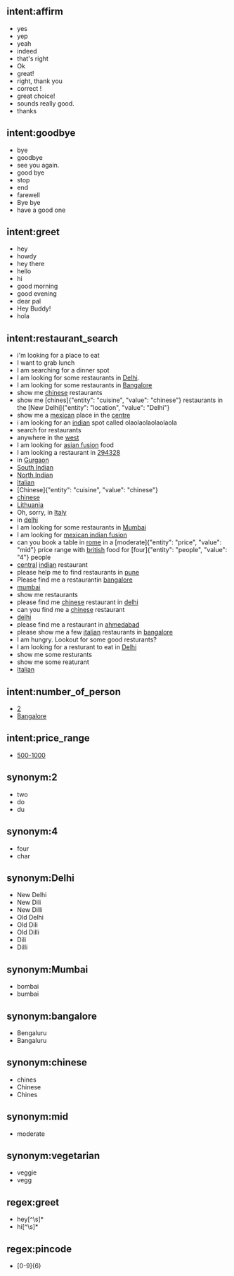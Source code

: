 ## intent:affirm
- yes
- yep
- yeah
- indeed
- that's right
- Ok
- great!
- right, thank you
- correct !
- great choice!
- sounds really good.
- thanks

## intent:goodbye
- bye
- goodbye
- see you again.
- good bye
- stop
- end
- farewell
- Bye bye
- have a good one

## intent:greet
- hey
- howdy
- hey there
- hello
- hi
- good morning
- good evening
- dear pal
- Hey Buddy!
- hola

## intent:restaurant_search
- i'm looking for a place to eat
- I want to grab lunch
- I am searching for a dinner spot
- I am looking for some restaurants in [Delhi](location).
- I am looking for some restaurants in [Bangalore](location)
- show me [chinese](cuisine) restaurants
- show me [chines]{"entity": "cuisine", "value": "chinese"} restaurants in the [New Delhi]{"entity": "location", "value": "Delhi"}
- show me a [mexican](cuisine) place in the [centre](location)
- i am looking for an [indian](cuisine) spot called olaolaolaolaolaola
- search for restaurants
- anywhere in the [west](location)
- I am looking for [asian fusion](cuisine) food
- I am looking a restaurant in [294328](location)
- in [Gurgaon](location)
- [South Indian](cuisine)
- [North Indian](cuisine)
- [Italian](cuisine)
- [Chinese]{"entity": "cuisine", "value": "chinese"}
- [chinese](cuisine)
- [Lithuania](location)
- Oh, sorry, in [Italy](location)
- in [delhi](location)
- I am looking for some restaurants in [Mumbai](location)
- I am looking for [mexican indian fusion](cuisine)
- can you book a table in [rome](location) in a [moderate]{"entity": "price", "value": "mid"} price range with [british](cuisine) food for [four]{"entity": "people", "value": "4"} people
- [central](location) [indian](cuisine) restaurant
- please help me to find restaurants in [pune](location)
- Please find me a restaurantin [bangalore](location)
- [mumbai](location)
- show me restaurants
- please find me [chinese](cuisine) restaurant in [delhi](location)
- can you find me a [chinese](cuisine) restaurant
- [delhi](location)
- please find me a restaurant in [ahmedabad](location)
- please show me a few [italian](cuisine) restaurants in [bangalore](location)
- I am hungry. Lookout for some good resturants?
- I am looking for a resturant to eat in [Delhi](location)
- show me some resturants
- show me some reaturant
- [Italian](cuisine)

## intent:number_of_person
- [2](people)
- [Bangalore](location)

## intent:price_range
- [500-1000](price)

## synonym:2
- two
- do
- du

## synonym:4
- four
- char

## synonym:Delhi
- New Delhi
- New Dili
- New Dilli
- Old Delhi
- Old Dili
- Old Dilli
- Dili
- Dilli

## synonym:Mumbai
- bombai
- bumbai

## synonym:bangalore
- Bengaluru
- Bangaluru

## synonym:chinese
- chines
- Chinese
- Chines

## synonym:mid
- moderate

## synonym:vegetarian
- veggie
- vegg

## regex:greet
- hey[^\s]*
- hi[^\s]*

## regex:pincode
- [0-9]{6}
